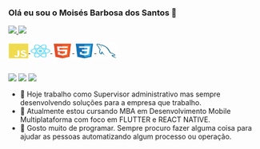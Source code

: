 ### Olá eu sou o Moisés Barbosa dos Santos 👋

 <div>
  <a href="https://github.com/IMoisasZ">
  <img height="180em" src="https://github-readme-stats.vercel.app/api?username=IMoisasZ&show_icons=true&theme=dark&include_all_commits=true&count_private=true"/>
  <img height="180em" src="https://github-readme-stats.vercel.app/api/top-langs/?username=IMoisasZ&layout=compact&langs_count=7&theme=dark"/>
</div>
<div style="display: inline_block"><br>
  <img align="center" alt="Moisas-Js" height="30" width="40" src="https://raw.githubusercontent.com/devicons/devicon/master/icons/javascript/javascript-plain.svg">
  <img align="center" alt="Moisas-React" height="30" width="40" src="https://raw.githubusercontent.com/devicons/devicon/master/icons/react/react-original.svg">
  <img align="center" alt="Moisas-HTML" height="30" width="40" src="https://raw.githubusercontent.com/devicons/devicon/master/icons/html5/html5-original.svg">
  <img align="center" alt="Moisas-CSS" height="30" width="40" src="https://raw.githubusercontent.com/devicons/devicon/master/icons/css3/css3-original.svg">
  <img align="center" alt="Moisas-Mysql" height="30" width="40" src="https://raw.githubusercontent.com/devicons/devicon/master/icons/mysql/mysql-original.svg">  
</div>
  
  ##
 
<div> 
  <a href="https://instagram.com/moisas10" target="_blank"><img src="https://img.shields.io/badge/-Instagram-%23E4405F?style=for-the-badge&logo=instagram&logoColor=white" target="_blank"></a>
  <a href = "mailto:mopri08@gmail.com"><img src="https://img.shields.io/badge/-Gmail-%23333?style=for-the-badge&logo=gmail&logoColor=white" target="_blank"></a>
  <a href="https://www.linkedin.com/in/moises-barbosa-dos-santos" target="_blank"><img src="https://img.shields.io/badge/-LinkedIn-%230077B5?style=for-the-badge&logo=linkedin&logoColor=white" target="_blank"></a> 
 
</div>

- 🔭 Hoje trabalho como Supervisor administrativo mas sempre desenvolvendo soluções para a empresa que trabalho.
- 🌱 Atualmente estou cursando MBA em Desenvolvimento Mobile Multiplataforma com foco em FLUTTER e REACT NATIVE.
- 💬 Gosto muito de programar. Sempre procuro fazer alguma coisa para ajudar as pessoas automatizando algum processo ou operação.
